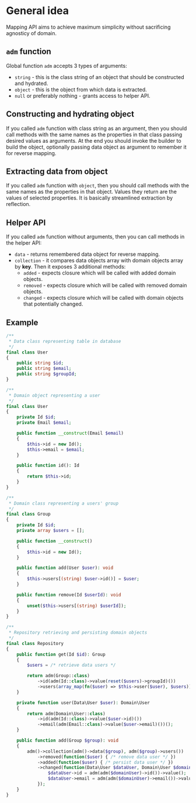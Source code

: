 # General idea

Mapping API aims to achieve maximum simplicity without sacrificing agnosticy of domain.

## `adm` function

Global function `adm` accepts 3 types of arguments:
* `string` - this is the class string of an object that should be constructed and hydrated.
* `object` - this is the object from which data is extracted.
* `null` or preferably nothing - grants access to helper API.

## Constructing and hydrating object

If you called `adm` function with class string as an argument, then you should call methods with the same names as the properties in that class passing desired values as arguments.
At the end you should invoke the builder to build the object, optionally passing data object as argument to remember it for reverse mapping.

## Extracting data from object

If you called `adm` function with `object`, then you should call methods with the same names as the properties in that object. Values they return are the values of selected properties.
It is basically streamlined extraction by reflection.

## Helper API

If you called `adm` function without arguments, then you can call methods in the helper API:
* `data` - returns remembered data object for reverse mapping.
* `collection` - it compares data objects array with domain objects array by **key**. Then it exposes 3 additional methods:
  * `added` - expects closure which will be called with added domain objects.
  * `removed` - expects closure which will be called with removed domain objects.
  * `changed` - expects closure which will be called with domain objects that potentially changed.

## Example

```php
/**
 * Data class representing table in database
 */
final class User
{
    public string $id;
    public string $email;
    public string $groupId;
}

/**
 * Domain object representing a user
 */
final class User
{
    private Id $id;
    private Email $email;

    public function __construct(Email $email)
    {
        $this->id = new Id();
        $this->email = $email;
    }

    public function id(): Id
    {
        return $this->id;
    }
}

/**
 * Domain class representing a users' group
 */
final class Group
{
    private Id $id;
    private array $users = [];

    public function __construct()
    {
        $this->id = new Id();
    }

    public function add(User $user): void
    {
        $this->users[(string) $user->id()] = $user;
    }

    public function remove(Id $userId): void
    {
        unset($this->users[(string) $userId]);
    }
}

/**
 * Repository retrieving and persisting domain objects
 */
final class Repository
{
    public function get(Id $id): Group
    {
        $users = /* retrieve data users */

        return adm(Group::class)
            ->id(adm(Id::class)->value(reset($users)->groupId)())
            ->users(array_map(fn($user) => $this->user($user), $users))($users);
    }

    private function user(Data\User $user): Domain\User
    {
        return adm(Domain\User::class)
            ->id(adm(Id::class)->value($user->id)())
            ->email(adm(Email::class)->value($user->email)())();
    }

    public function add(Group $group): void
    {
        adm()->collection(adm()->data($group), adm($group)->users())
            ->removed(function($user) { /* remove data user */ })
            ->added(function($user) { /* persist data user */ })
            ->changed(function(Data\User $dataUser, Domain\User $domainUser) {
                $dataUser->id = adm(adm($domainUser)->id())->value();
                $dataUser->email = adm(adm($domainUser)->email())->value();
            });
    }
}
```
